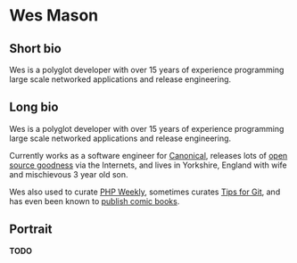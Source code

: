 # Wes Mason

## Short bio
Wes is a polyglot developer with over 15 years of experience programming large scale networked applications and release engineering.

## Long bio
Wes is a polyglot developer with over 15 years of experience programming large scale networked applications and release engineering.

Currently works as a software engineer for [Canonical](https://www.canonical.com/), releases lots of [open source goodness](http://git.io/1v) via the Internets, and lives in Yorkshire, England with wife and mischievous 3 year old son.

Wes also used to curate [PHP Weekly](http://phpweekly.info/), sometimes curates [Tips for Git](https://twitter.com/tipsforgit), and has even been known to [publish comic books](http://gfbowl.com/).

## Portrait
**TODO**
